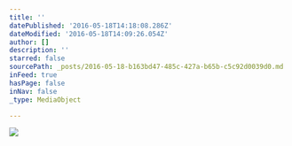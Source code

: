 ```yaml
---
title: ''
datePublished: '2016-05-18T14:18:08.286Z'
dateModified: '2016-05-18T14:09:26.054Z'
author: []
description: ''
starred: false
sourcePath: _posts/2016-05-18-b163bd47-485c-427a-b65b-c5c92d0039d0.md
inFeed: true
hasPage: false
inNav: false
_type: MediaObject

---
```

![](https://the-grid-user-content.s3-us-west-2.amazonaws.com/4681167d-1269-434f-8d05-c4d59e10933f.jpg)